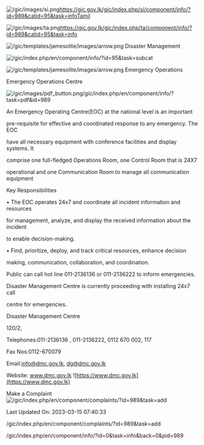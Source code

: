 <!-- Source: https://gic.gov.lk/gic/index.php/en/component/info/?id=989&catid=95&task=info -->

![/gic/images/si.png](/gic/images/si.png)https://gic.gov.lk/gic/index.php/si/component/info/?id=989&catid=95&task=infoTamil

![/gic/images/ta.png](/gic/images/ta.png)https://gic.gov.lk/gic/index.php/ta/component/info/?id=989&catid=95&task=info

![/gic/templates/jamesolite/images/arrow.png](/gic/templates/jamesolite/images/arrow.png) Disaster Management

![/gic/index.php/en/component/info/?id=95&task=subcat](/gic/index.php/en/component/info/?id=95&task=subcat)

![/gic/templates/jamesolite/images/arrow.png](/gic/templates/jamesolite/images/arrow.png) Emergency Operations

Emergency Operations Centre

![/gic/images/pdf_button.png](/gic/images/pdf_button.png)/gic/index.php/en/component/info/?task=pdf&id=989

An Emergency Operating Centre(EOC) at the national level is an important

pre-requisite for effective and coordinated response to any emergency. The EOC

have all necessary equipment with conference facilities and display systems. It

comprise one full-fledged Operations Room, one Control Room that is 24X7

operational and one Communication Room to manage all communication equipment

Key Responsibilities

• The EOC operates 24x7 and coordinate all incident information and resources

for management, analyze, and display the received information about the incident

to enable decision-making.

• Find, prioritize, deploy, and track critical resources, enhance decision

making, communication, collaboration, and coordination.

Public can call hot line 011-2136136 or 011-2136222 to inform emergencies.

Disaster Management Centre is currently proceeding with installing 24x7 call

centre for emergencies.

Disaster Management Centre

120/2,

Telephones:011-2136136 , 011-2136222, 0112 670 002, 117

Fax Nos:0112-670079

Email:info@dmc.gov.lk, dg@dmc.gov.lk

Website: www.dmc.gov.lk ![https://www.dmc.gov.lk](https://www.dmc.gov.lk)

Make a Complaint ![/gic/index.php/en/component/complaints/?id=989&task=add](/gic/index.php/en/component/complaints/?id=989&task=add)

Last Updated On: 2023-03-15 07:40:33

/gic/index.php/en/component/complaints/?id=989&task=add

/gic/index.php/en/component/info/?id=0&task=info&back=0&pid=989